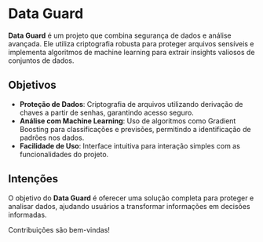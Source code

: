 # Data Guard

**Data Guard** é um projeto que combina segurança de dados e análise avançada. Ele utiliza criptografia robusta para proteger arquivos sensíveis e implementa algoritmos de machine learning para extrair insights valiosos de conjuntos de dados.

## Objetivos

- **Proteção de Dados**: Criptografia de arquivos utilizando derivação de chaves a partir de senhas, garantindo acesso seguro.
- **Análise com Machine Learning**: Uso de algoritmos como Gradient Boosting para classificações e previsões, permitindo a identificação de padrões nos dados.
- **Facilidade de Uso**: Interface intuitiva para interação simples com as funcionalidades do projeto.

## Intenções

O objetivo do **Data Guard** é oferecer uma solução completa para proteger e analisar dados, ajudando usuários a transformar informações em decisões informadas.

Contribuições são bem-vindas!
